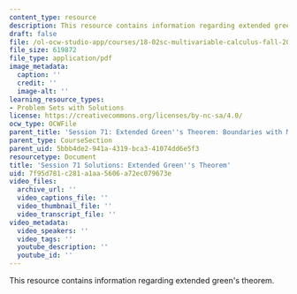 ```yaml
---
content_type: resource
description: This resource contains information regarding extended green's theorem.
draft: false
file: /ol-ocw-studio-app/courses/18-02sc-multivariable-calculus-fall-2010/7f95d781c281a1aa5606a72ec079673e_MIT18_02SC_pb_71_comb.pdf
file_size: 619872
file_type: application/pdf
image_metadata:
  caption: ''
  credit: ''
  image-alt: ''
learning_resource_types:
- Problem Sets with Solutions
license: https://creativecommons.org/licenses/by-nc-sa/4.0/
ocw_type: OCWFile
parent_title: 'Session 71: Extended Green''s Theorem: Boundaries with Multiple Pieces'
parent_type: CourseSection
parent_uid: 5bbb4de2-941a-4319-bca3-41074dd6e5f3
resourcetype: Document
title: 'Session 71 Solutions: Extended Green''s Theorem'
uid: 7f95d781-c281-a1aa-5606-a72ec079673e
video_files:
  archive_url: ''
  video_captions_file: ''
  video_thumbnail_file: ''
  video_transcript_file: ''
video_metadata:
  video_speakers: ''
  video_tags: ''
  youtube_description: ''
  youtube_id: ''
---
```

This resource contains information regarding extended green's theorem.